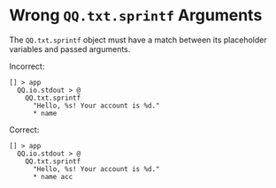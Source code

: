 # Wrong `QQ.txt.sprintf` Arguments

The `QQ.txt.sprintf` object must have a match between its placeholder variables
and passed arguments.

Incorrect:

```eo
[] > app
  QQ.io.stdout > @
    QQ.txt.sprintf
      "Hello, %s! Your account is %d."
      * name
```

Correct:

```eo
[] > app
  QQ.io.stdout > @
    QQ.txt.sprintf
      "Hello, %s! Your account is %d."
      * name acc
```
